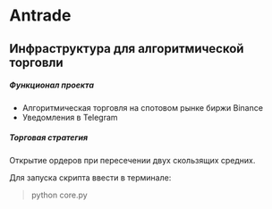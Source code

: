 # Antrade

## Инфраструктура для алгоритмической торговли

##### Функционал проекта

* Алгоритмическая торговля на спотовом рынке биржи Binance
* Уведомления в Telegram


##### Торговая стратегия

Открытие ордеров при пересечении двух скользящих средних.

Для запуска скрипта ввести в терминале:

> python core.py
